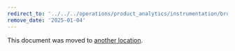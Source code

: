 ```yaml
---
redirect_to: '../../../operations/product_analytics/instrumentation/browser_sdk.md'
remove_date: '2025-01-04'
---
```


<!-- markdownlint-disable -->

This document was moved to [another location](../../../operations/product_analytics/instrumentation/browser_sdk.md).

<!-- This redirect file can be deleted after <2025-01-04>. -->
<!-- Redirects that point to other docs in the same project expire in three months. -->
<!-- Redirects that point to docs in a different project or site (for example, link is not relative and starts with `https:`) expire in one year. -->
<!-- Before deletion, see: https://docs.gitlab.com/ee/development/documentation/redirects.html -->
